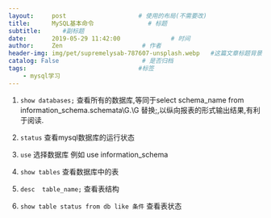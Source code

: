 ```yaml
---
layout:     post                    # 使用的布局(不需要改)
title:      MySQL基本命令               # 标题
subtitle:      #副标题
date:       2019-05-29 11:42:00              # 时间
author:     Zen                      # 作者
header-img: img/pet/supremelysab-787607-unsplash.webp   #这篇文章标题背景图片
catalog: False                       # 是否归档
tags:                               #标签
    - mysql学习
---
```


1. `show databases;`
查看所有的数据库,等同于select schema_name from information_schema.schemata\G.\G 替换;,以纵向报表的形式输出结果,有利于阅读.

2. `status`
查看mysql数据库的运行状态

3. `use` 选择数据库 例如 use information_schema

4. `show tables`
查看数据库中的表

5. `desc  table_name;`
查看表结构

6. `show table status from db like 条件`
查看表状态
